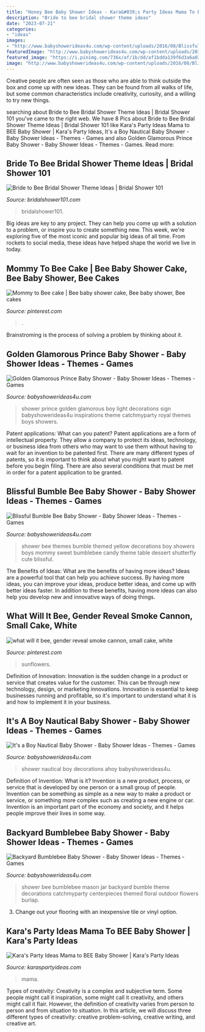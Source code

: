 ```yaml
---
title: "Honey Bee Baby Shower Ideas - Kara&#039;s Party Ideas Mama To Bee Baby Shower"
description: "Bride to bee bridal shower theme ideas"
date: "2023-07-21"
categories:
- "ideas"
images:
- "http://www.babyshowerideas4u.com/wp-content/uploads/2016/08/Blissful-Bumble-Bee-Baby-Shower-Candies.jpg"
featuredImage: "http://www.babyshowerideas4u.com/wp-content/uploads/2016/04/Golden-Glamorous-Prince-Baby-Shower-Light-Sign.jpg"
featured_image: "https://i.pinimg.com/736x/af/1b/dd/af1bdda139f6d3a6a030fd0557d8e226.jpg"
image: "http://www.babyshowerideas4u.com/wp-content/uploads/2016/08/Blissful-Bumble-Bee-Baby-Shower-Candies.jpg"
---
```



Creative people are often seen as those who are able to think outside the box and come up with new ideas. They can be found from all walks of life, but some common characteristics include creativity, curiosity, and a willing to try new things.

	

		
searching about Bride to Bee Bridal Shower Theme Ideas | Bridal Shower 101 you've came to the right web. We have 8 Pics about Bride to Bee Bridal Shower Theme Ideas | Bridal Shower 101 like Kara&#039;s Party Ideas Mama to BEE Baby Shower | Kara&#039;s Party Ideas, It&#039;s a Boy Nautical Baby Shower - Baby Shower Ideas - Themes - Games and also Golden Glamorous Prince Baby Shower - Baby Shower Ideas - Themes - Games. Read more:
		
    
## Bride To Bee Bridal Shower Theme Ideas | Bridal Shower 101

<img loading=lazy src="https://bridalshower101.com/wp-content/uploads/2021/03/bride-to-bee-bridal-shower.jpg" onerror="this.onerror=null;this.src='https://tse2.mm.bing.net/th?id=OIP.c022aHmcdytxg8m4znazjwHaHZ&amp;pid=15.1';" alt="Bride to Bee Bridal Shower Theme Ideas | Bridal Shower 101">

_Source: bridalshower101.com_

>bridalshower101. 

	

Big ideas are key to any project. They can help you come up with a solution to a problem, or inspire you to create something new. This week, we're exploring five of the most iconic and popular big ideas of all time. From rockets to social media, these ideas have helped shape the world we live in today.

    
## Mommy To Bee Cake | Bee Baby Shower Cake, Bee Baby Shower, Bee Cakes

<img loading=lazy src="https://i.pinimg.com/originals/bc/cb/bc/bccbbc446b475afaf26dc798d9581bd3.jpg" onerror="this.onerror=null;this.src='https://tse3.mm.bing.net/th?id=OIP.ASwLDfucEOqGtNbC0NgSUwHaJ4&amp;pid=15.1';" alt="Mommy to Bee cake | Bee baby shower cake, Bee baby shower, Bee cakes">

_Source: pinterest.com_

>. 

	

Brainstroming is the process of solving a problem by thinking about it.

    
## Golden Glamorous Prince Baby Shower - Baby Shower Ideas - Themes - Games

<img loading=lazy src="http://www.babyshowerideas4u.com/wp-content/uploads/2016/04/Golden-Glamorous-Prince-Baby-Shower-Light-Sign.jpg" onerror="this.onerror=null;this.src='https://tse3.mm.bing.net/th?id=OIP.FrrB8XLROoy8gt1YPM8AnQHaKK&amp;pid=15.1';" alt="Golden Glamorous Prince Baby Shower - Baby Shower Ideas - Themes - Games">

_Source: babyshowerideas4u.com_

>shower prince golden glamorous boy light decorations sign babyshowerideas4u inspirations theme catchmyparty royal themes boys showers. 

	

Patent applications: What can you patent?
Patent applications are a form of intellectual property. They allow a company to protect its ideas, technology, or business idea from others who may want to use them without having to wait for an invention to be patented first. There are many different types of patents, so it is important to think about what you might want to patent before you begin filing. There are also several conditions that must be met in order for a patent application to be granted.

    
## Blissful Bumble Bee Baby Shower - Baby Shower Ideas - Themes - Games

<img loading=lazy src="http://www.babyshowerideas4u.com/wp-content/uploads/2016/08/Blissful-Bumble-Bee-Baby-Shower-Candies.jpg" onerror="this.onerror=null;this.src='https://tse3.mm.bing.net/th?id=OIP.A083jwlksHkHlxiditVlUwHaLH&amp;pid=15.1';" alt="Blissful Bumble Bee Baby Shower - Baby Shower Ideas - Themes - Games">

_Source: babyshowerideas4u.com_

>shower bee themes bumble themed yellow decorations boy showers boys mommy sweet bumblebee candy theme table dessert shutterfly cute blissful. 

	

The Benefits of Ideas: What are the benefits of having more ideas?
Ideas are a powerful tool that can help you achieve success. By having more ideas, you can improve your ideas, produce better ideas, and come up with better ideas faster. In addition to these benefits, having more ideas can also help you develop new and innovative ways of doing things.

    
## What Will It Bee, Gender Reveal Smoke Cannon, Small Cake, White

<img loading=lazy src="https://i.pinimg.com/736x/af/1b/dd/af1bdda139f6d3a6a030fd0557d8e226.jpg" onerror="this.onerror=null;this.src='https://tse3.mm.bing.net/th?id=OIP.E-o0XUbDZwwb84MZ7dwY2wHaLH&amp;pid=15.1';" alt="what will it bee, gender reveal smoke cannon, small cake, white">

_Source: pinterest.com_

>sunflowers. 

	

Definition of Innovation:
Innovation is the sudden change in a product or service that creates value for the customer. This can be through new technology, design, or marketing innovations. Innovation is essential to keep businesses running and profitable, so it's important to understand what it is and how to implement it in your business.

    
## It&#039;s A Boy Nautical Baby Shower - Baby Shower Ideas - Themes - Games

<img loading=lazy src="http://www.babyshowerideas4u.com/wp-content/uploads/2014/01/942764_562257347138812_1699908621_n.jpg" onerror="this.onerror=null;this.src='https://tse1.mm.bing.net/th?id=OIP.2x_huHpiptJyiPh6Vz7aSgHaFj&amp;pid=15.1';" alt="It&#039;s a Boy Nautical Baby Shower - Baby Shower Ideas - Themes - Games">

_Source: babyshowerideas4u.com_

>shower nautical boy decorations ahoy babyshowerideas4u. 

	

Definition of Invention: What is it?
Invention is a new product, process, or service that is developed by one person or a small group of people. Invention can be something as simple as a new way to make a product or service, or something more complex such as creating a new engine or car. Invention is an important part of the economy and society, and it helps people improve their lives in some way.

    
## Backyard Bumblebee Baby Shower - Baby Shower Ideas - Themes - Games

<img loading=lazy src="https://www.babyshowerideas4u.com/wp-content/uploads/2017/06/Backyard-Bumblebee-Baby-Shower-Floral-Mason-Jar-600x900.jpg" onerror="this.onerror=null;this.src='https://tse2.mm.bing.net/th?id=OIP.Lif067dE9Tex9VJa06_ysgHaLH&amp;pid=15.1';" alt="Backyard Bumblebee Baby Shower - Baby Shower Ideas - Themes - Games">

_Source: babyshowerideas4u.com_

>shower bee bumblebee mason jar backyard bumble theme decorations catchmyparty centerpieces themed floral outdoor flowers burlap. 

	

3. Change out your flooring with an inexpensive tile or vinyl option.

    
## Kara&#039;s Party Ideas Mama To BEE Baby Shower | Kara&#039;s Party Ideas

<img loading=lazy src="https://karaspartyideas.com/wp-content/uploads/2018/01/Mama-to-BEE-Baby-Shower-via-Karas-Party-Ideas-KarasPartyIdeas.com2_-683x1024.jpg" onerror="this.onerror=null;this.src='https://tse3.mm.bing.net/th?id=OIP.FiZFgxmAYmqdovAz00fnQgHaLG&amp;pid=15.1';" alt="Kara&#039;s Party Ideas Mama to BEE Baby Shower | Kara&#039;s Party Ideas">

_Source: karaspartyideas.com_

>mama. 

	

Types of creativity:
Creativity is a complex and subjective term. Some people might call it inspiration, some might call it creativity, and others might call it flair. However, the definition of creativity varies from person to person and from situation to situation. In this article, we will discuss three different types of creativity: creative problem-solving, creative writing, and creative art.

